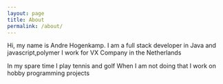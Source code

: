 ```yaml
---
layout: page
title: About
permalink: /about/
---
```


Hi, my name is Andre Hogenkamp.
I am a full stack developer in Java and javascript,polymer
I work for VX Company in the Netherlands

In my spare time I play tennis and golf
When I am not doing that I work on hobby programming projects

